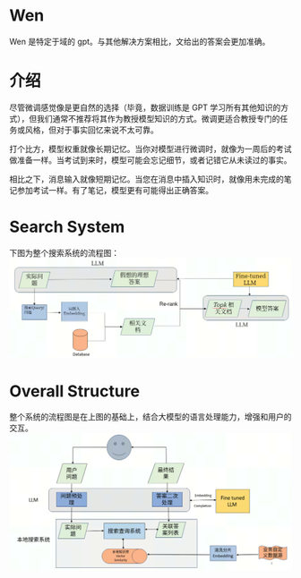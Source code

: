 # Wen

Wen 是特定于域的 gpt。与其他解决方案相比，文给出的答案会更加准确。

# 介绍

尽管微调感觉像是更自然的选择（毕竟，数据训练是 GPT 学习所有其他知识的方式），但我们通常不推荐将其作为教授模型知识的方式。微调更适合教授专门的任务或风格，但对于事实回忆来说不太可靠。

打个比方，模型权重就像长期记忆。当你对模型进行微调时，就像为一周后的考试做准备一样。当考试到来时，模型可能会忘记细节，或者记错它从未读过的事实。

相比之下，消息输入就像短期记忆。当您在消息中插入知识时，就像用未完成的笔记参加考试一样。有了笔记，模型更有可能得出正确答案。


# Search System

下图为整个搜索系统的流程图：
![search](./images/search.png)

# Overall Structure 
整个系统的流程图是在上图的基础上，结合大模型的语言处理能力，增强和用户的交互。
![overall](./images/structure.png)
